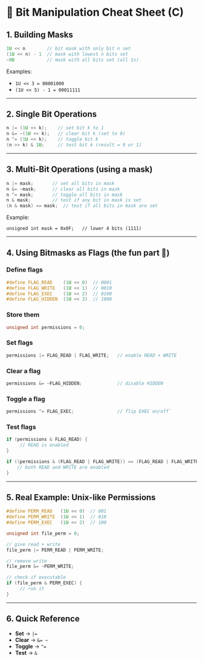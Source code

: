 # 🔹 Bit Manipulation Cheat Sheet (C)

## 1. Building Masks

```c
1U << n        // bit mask with only bit n set 
(1U << n) - 1  // mask with lowest n bits set 
~0U            // mask with all bits set (all 1s)
```

Examples:

- `1U << 3 = 00001000`
- `(1U << 5) - 1 = 00011111`

---

## 2. Single Bit Operations

```c
n |= (1U << k);    // set bit k to 1 
n &= ~(1U << k);   // clear bit k (set to 0) 
n ^= (1U << k);    // toggle bit k 
(n >> k) & 1U;     // test bit k (result = 0 or 1)
```

---

## 3. Multi-Bit Operations (using a mask)

```c
n |= mask;       // set all bits in mask 
n &= ~mask;      // clear all bits in mask 
n ^= mask;       // toggle all bits in mask 
n & mask;        // test if any bit in mask is set 
(n & mask) == mask;  // test if all bits in mask are set
```

Example:

`unsigned int mask = 0x0F;   // lower 4 bits (1111)`

---

## 4. Using Bitmasks as Flags (the fun part 🎉)

### Define flags

```c
#define FLAG_READ    (1U << 0)  // 0001 
#define FLAG_WRITE   (1U << 1)  // 0010 
#define FLAG_EXEC    (1U << 2)  // 0100 
#define FLAG_HIDDEN  (1U << 3)  // 1000
```

### Store them

```c
unsigned int permissions = 0;
```

### Set flags

```c
permissions |= FLAG_READ | FLAG_WRITE;   // enable READ + WRITE
```

### Clear a flag

```c
permissions &= ~FLAG_HIDDEN;             // disable HIDDEN
```

### Toggle a flag

```c
permissions ^= FLAG_EXEC;                // flip EXEC on/off`
```

### Test flags
```c
if (permissions & FLAG_READ) {
     // READ is enabled 
}

if ((permissions & (FLAG_READ | FLAG_WRITE)) == (FLAG_READ | FLAG_WRITE)) {
	// both READ and WRITE are enabled 
}
```

---

## 5. Real Example: Unix-like Permissions

```c
#define PERM_READ   (1U << 0)  // 001 
#define PERM_WRITE  (1U << 1)  // 010 
#define PERM_EXEC   (1U << 2)  // 100  

unsigned int file_perm = 0;  

// give read + write 
file_perm |= PERM_READ | PERM_WRITE;  

// remove write 
file_perm &= ~PERM_WRITE;  

// check if executable 
if (file_perm & PERM_EXEC) {     
	 // run it 
}
```

---

## 6. Quick Reference

- **Set** → `|=`
- **Clear** → `&= ~`
- **Toggle** → `^=`
- **Test** → `&`